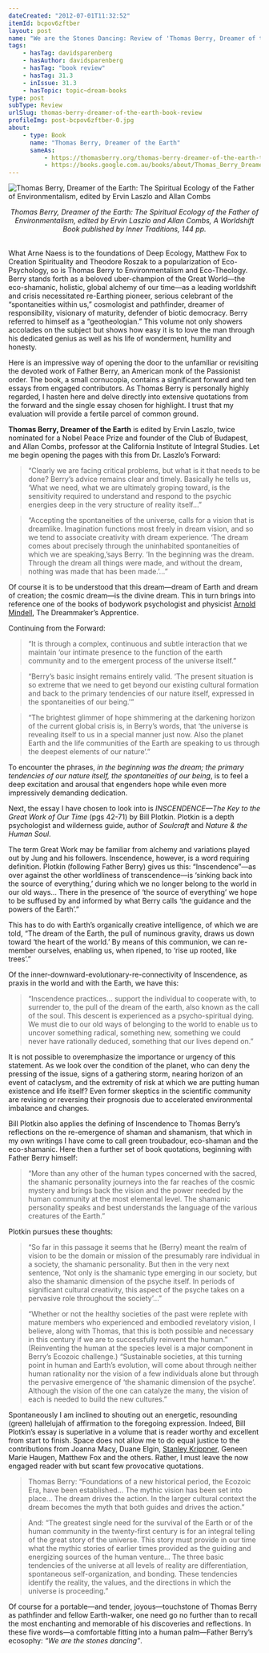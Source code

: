 ```yaml
---
dateCreated: "2012-07-01T11:32:52"
itemId: bcpov6zftber
layout: post
name: "We are the Stones Dancing: Review of 'Thomas Berry, Dreamer of the Earth'"
tags:
    - hasTag: davidsparenberg
    - hasAuthor: davidsparenberg
    - hasTag: "book review"
    - hasTag: 31.3
    - inIssue: 31.3
    - hasTopic: topic~dream-books
type: post
subType: Review
urlSlug: thomas-berry-dreamer-of-the-earth-book-review
profileImg: post-bcpov6zftber-0.jpg
about:
    - type: Book
      name: "Thomas Berry, Dreamer of the Earth"
      sameAs:
          - https://thomasberry.org/thomas-berry-dreamer-of-the-earth-the-spiritual-ecology-of-the-father-of-environmentalism/
          - https://books.google.com.au/books/about/Thomas_Berry_Dreamer_of_the_Earth.html?id=510oDwAAQBAJ
---
```


![Thomas Berry, Dreamer of the Earth: The Spiritual Ecology of the Father of Environmentalism, edited by Ervin Laszlo and Allan Combs](../images/post-bcpov6zftber-0.jpg)

<!--nopreview--><div style="text-align:center"><i>Thomas Berry, Dreamer of the Earth: The Spiritual Ecology of the Father of Environmentalism, edited by Ervin Laszlo and Allan Combs, A Worldshift Book published by Inner Traditions, 144 pp.</i></div><!--/nopreview-->
<br>

What Arne Naess is to the foundations of Deep Ecology, Matthew Fox to Creation Spirituality and Theodore Roszak to a popularization of Eco-Psychology, so is Thomas Berry to Environmentalism and Eco-Theology. Berry stands forth as a beloved uber-champion of the Great World—the eco-shamanic, holistic, global alchemy of our time—as a leading worldshift and crisis necessitated re-Earthing pioneer, serious celebrant of the “spontaneities within us,” cosmologist and pathfinder, dreamer of responsibility, visionary of maturity, defender of biotic democracy. Berry referred to himself as a “geotheologian.” This volume not only showers accolades on the subject but shows how easy it is to love the man through his dedicated genius as well as his life of wonderment, humility and honesty.

Here is an impressive way of opening the door to the unfamiliar or revisiting the devoted work of Father Berry, an American monk of the Passionist order. The book, a small cornucopia, contains a significant forward and ten essays from engaged contributors. As Thomas Berry is personally highly regarded, I hasten here and delve directly into extensive quotations from the forward and the single essay chosen for highlight. I trust that my evaluation will provide a fertile parcel of common ground.

**Thomas Berry, Dreamer of the Earth** is edited by Ervin Laszlo, twice nominated for a Nobel Peace Prize and founder of the Club of Budapest, and Allan Combs, professor at the California Institute of Integral Studies. Let me begin opening the pages with this from Dr. Laszlo’s Forward:

> “Clearly we are facing critical problems, but what is it that needs to be done? Berry’s advice remains clear and timely. Basically he tells us, ‘What we need, what we are ultimately groping toward, is the sensitivity required to understand and respond to the psychic energies deep in the very structure of reality itself…”

> “Accepting the spontaneities of the universe, calls for a vision that is dreamlike. Imagination functions most freely in dream vision, and so we tend to associate creativity with dream experience. ‘The dream comes about precisely through the uninhabited spontaneities of which we are speaking,’says Berry. ‘In the beginning was the dream. Through the dream all things were made, and without the dream, nothing was made that has been made.’…”

Of course it is to be understood that this dream—dream of Earth and dream of creation; the cosmic dream—is the divine dream. This in turn brings into reference one of the books of bodywork psychologist and physicist [Arnold Mindell](../@arnoldmindell), The Dreammaker’s Apprentice.

Continuing from the Forward:

> “It is through a complex, continuous and subtle interaction that we maintain ‘our intimate presence to the function of the earth community and to the emergent process of the universe itself.”

> “Berry’s basic insight remains entirely valid. ‘The present situation is so extreme that we need to get beyond our existing cultural formation and back to the primary tendencies of our nature itself, expressed in the spontaneities of our being.'”

> “The brightest glimmer of hope shimmering at the darkening horizon of the current global crisis is, in Berry’s words, that ‘the universe is revealing itself to us in a special manner just now. Also the planet Earth and the life communities of the Earth are speaking to us through the deepest elements of our nature’.”

To encounter the phrases, _in the beginning was the dream; the primary tendencies of our nature itself, the spontaneities of our being_, is to feel a deep excitation and arousal that engenders hope while even more impressively demanding dedication.

Next, the essay I have chosen to look into is _INSCENDENCE—The Key to the Great Work of Our Time_ (pgs 42-71) by Bill Plotkin. Plotkin is a depth psychologist and wilderness guide, author of _Soulcraft_ and _Nature & the Human Soul_.

The term Great Work may be familiar from alchemy and variations played out by Jung and his followers. Inscendence, however, is a word requiring definition. Plotkin (following Father Berry) gives us this: “Inscendence”—as over against the other worldliness of transcendence—is ‘sinking back into the source of everything,’ during which we no longer belong to the world in our old ways… There in the presence of ‘the source of everything’ we hope to be suffused by and informed by what Berry calls ‘the guidance and the powers of the Earth’.”

This has to do with Earth’s organically creative intelligence, of which we are told, “The dream of the Earth, the pull of numinous gravity, draws us down toward ‘the heart of the world.’ By means of this communion, we can re-member ourselves, enabling us, when ripened, to ‘rise up rooted, like trees’.”

Of the inner-downward-evolutionary-re-connectivity of Inscendence, as praxis in the world and with the Earth, we have this:

> “Inscendence practices… support the individual to cooperate with, to surrender to, the pull of the dream of the earth, also known as the call of the soul. This descent is experienced as a psycho-spiritual dying. We must die to our old ways of belonging to the world to enable us to uncover something radical, something new, something we could never have rationally deduced, something that our lives depend on.”

It is not possible to overemphasize the importance or urgency of this statement. As we look over the condition of the planet, who can deny the pressing of the issue, signs of a gathering storm, nearing horizon of an event of cataclysm, and the extremity of risk at which we are putting human existence and life itself? Even former skeptics in the scientific community are revising or reversing their prognosis due to accelerated environmental imbalance and changes.

Bill Plotkin also applies the defining of Inscendence to Thomas Berry’s reflections on the re-emergence of shaman and shamanism, that which in my own writings I have come to call green troubadour, eco-shaman and the eco-shamanic. Here then a further set of book quotations, beginning with Father Berry himself:

> “More than any other of the human types concerned with the sacred, the shamanic personality journeys into the far reaches of the cosmic mystery and brings back the vision and the power needed by the human community at the most elemental level. The shamanic personality speaks and best understands the language of the various creatures of the Earth.”

Plotkin pursues these thoughts:

> “So far in this passage it seems that he (Berry) meant the realm of vision to be the domain or mission of the presumably rare individual in a society, the shamanic personality. But then in the very next sentence, ‘Not only is the shamanic type emerging in our society, but also the shamanic dimension of the psyche itself. In periods of significant cultural creativity, this aspect of the psyche takes on a pervasive role throughout the society’…”

> “Whether or not the healthy societies of the past were replete with mature members who experienced and embodied revelatory vision, I believe, along with Thomas, that this is both possible and necessary in this century if we are to successfully reinvent the human.” (Reinventing the human at the species level is a major component in Berry’s Ecozoic challenge.) “Sustainable societies, at this turning point in human and Earth’s evolution, will come about through neither human rationality nor the vision of a few individuals alone but through the pervasive emergence of ‘the shamanic dimension of the psyche’. Although the vision of the one can catalyze the many, the vision of each is needed to build the new cultures.”

Spontaneously I am inclined to shouting out an energetic, resounding (green) hallelujah of affirmation to the foregoing expression. Indeed, Bill Plotkin’s essay is superlative in a volume that is reader worthy and excellent from start to finish. Space does not allow me to do equal justice to the contributions from Joanna Macy, Duane Elgin, [Stanley Krippner](../@stanleykrippner), Geneen Marie Haugen, Matthew Fox and the others. Rather, I must leave the now engaged reader with but scant few provocative quotations.

> Thomas Berry: “Foundations of a new historical period, the Ecozoic Era, have been established… The mythic vision has been set into place… The dream drives the action. In the larger cultural context the dream becomes the myth that both guides and drives the action.”

> And: “The greatest single need for the survival of the Earth or of the human community in the twenty-first century is for an integral telling of the great story of the universe. This story must provide in our time what the mythic stories of earlier times provided as the guiding and energizing sources of the human venture… The three basic tendencies of the universe at all levels of reality are differentiation, spontaneous self-organization, and bonding. These tendencies identify the reality, the values, and the directions in which the universe is proceeding.”

Of course for a portable—and tender, joyous—touchstone of Thomas Berry as pathfinder and fellow Earth-walker, one need go no further than to recall the most enchanting and memorable of his discoveries and reflections. In these five words—a comfortable fitting into a human palm—Father Berry’s ecosophy: _“We are the stones dancing”_.
